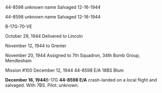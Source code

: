 





44-8598 unknown name Salvaged 12-16-1944






 




44-8598 unknown name Salvaged 12-16-1944

B-17G-70-VE

October 29, 1944 Delivered to Lincoln

November 12, 1944 to Grenier

November 20, 1944 Assigned to 7th Squadron, 34th
Bomb Group, Mendlesham

Mission #100 December 12, 1944 44-8598 E/A 18BS Blum

**December 16, 1944**B-17G
**44-8598 E/A** crash-landed on a local flight and salvaged. With 7BS.
Pilot: unknown.




